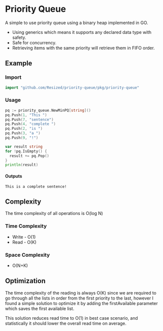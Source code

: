 # Priority Queue 
A simple to use priority queue using a binary heap implemented in GO.

- Using generics which means it supports any declared data type with safety.
- Safe for concurrency.
- Retrieving items with the same priority will retrieve them in FIFO order.
## Example

### Import

```go    
import "github.com/Resized/priority-queue/pkg/priority-queue"
```

### Usage

```go
pq := priority_queue.NewMinPQ[string]()
pq.Push(1, "This ")
pq.Push(7, "sentence")
pq.Push(4, "complete ")
pq.Push(2, "is ")
pq.Push(3, "a ")
pq.Push(9, "!")

var result string
for !pq.IsEmpty() {
  result += pq.Pop()
}
println(result)

```
#### Outputs
```
This is a complete sentence!
```

## Complexity
The time complexity of all operations is O(log N)
### Time Complexity

- Write -  O(1)
- Read - O(K)

### Space Complexity
- O(N+K)

## Optimization
The time complexity of the reading is always O(K) since we are required to go through all the lists 
in order from the first priority to the last, however I found a simple solution to optimize it by 
adding the firstAvailable parameter which saves the first available list.

This solution reduces read time to O(1) in best case scenario, and statistically it should lower the 
overall read time on average.

